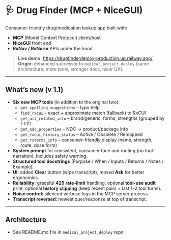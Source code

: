 # 🩺 Drug Finder (MCP + NiceGUI)

Consumer-friendly drug/medication lookup app built with:
- **MCP** (Model Context Protocol) client/host
- **NiceGUI** front end
- **RxNav / RxNorm** APIs under the hood

> **Live demo:** https://drugfinderdeploy-production.up.railway.app/  
> **Origin:** enhanced successor to `medical_project_deploy` (same architecture; more tools, stronger docs, nicer UX).

---

## What’s new (v 1.1)
- **Six new MCP tools** (in addition to the original two):
  - `get_spelling_suggestions` – typo help
  - `find_rxcui` – exact + approximate match (fallback) to RxCUI
  - `get_all_related_info` – brand/generic, forms, strengths (grouped by TTY)
  - `get_ndc_properties` – NDC → product/package info
  - `get_rxcui_history_status` – Active / Obsolete / Remapped
  - `get_rxterms_info` – consumer-friendly display (name, strength, route, dose form)
- **System prompt** for consistent, consumer tone and routing (no tool-narration). Includes safety warning.
- **Structured tool docstrings** (Purpose / When / Inputs / Returns / Notes / Example).
- **UI:** added **Clear** button (wipe transcript), moved **Ask** for better ergonomics.
- **Reliability:** graceful **429 rate-limit** handling; optional **tool-use audit** print; optional **history clipping** (keep recent pairs + last 1–2 tool turns).
- **Noise control:** silenced verbose logs in the MCP server process.
- **Transcript reversed:** newest quer/response at top of transcript.
---

## Architecture
- See README.md file in `medical_project_deploy` repo 
